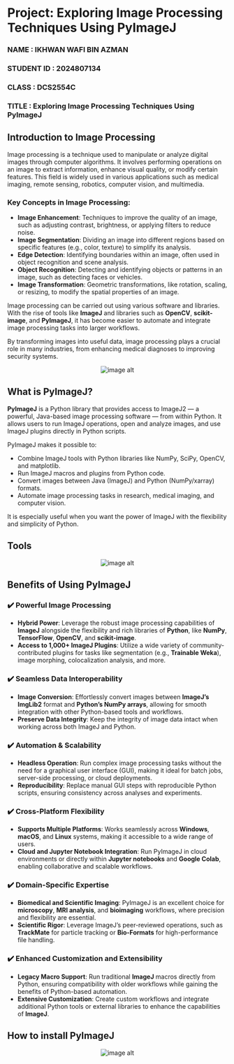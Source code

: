 # Project: Exploring Image Processing Techniques Using PyImageJ

### NAME : IKHWAN WAFI BIN AZMAN  
### **STUDENT ID : 2024807134**  
### **CLASS : DCS2554C**  
### **TITLE : Exploring Image Processing Techniques Using PyImageJ**


## Introduction to Image Processing

Image processing is a technique used to manipulate or analyze digital images through computer algorithms. It involves performing operations on an image to extract information, enhance visual quality, or modify certain features. This field is widely used in various applications such as medical imaging, remote sensing, robotics, computer vision, and multimedia.

### Key Concepts in Image Processing:
- **Image Enhancement**: Techniques to improve the quality of an image, such as adjusting contrast, brightness, or applying filters to reduce noise.
- **Image Segmentation**: Dividing an image into different regions based on specific features (e.g., color, texture) to simplify its analysis.
- **Edge Detection**: Identifying boundaries within an image, often used in object recognition and scene analysis.
- **Object Recognition**: Detecting and identifying objects or patterns in an image, such as detecting faces or vehicles.
- **Image Transformation**: Geometric transformations, like rotation, scaling, or resizing, to modify the spatial properties of an image.

Image processing can be carried out using various software and libraries. With the rise of tools like **ImageJ** and libraries such as **OpenCV**, **scikit-image**, and **PyImageJ**, it has become easier to automate and integrate image processing tasks into larger workflows.

By transforming images into useful data, image processing plays a crucial role in many industries, from enhancing medical diagnoses to improving security systems.

<p align="center">
  <img src="https://github.com/Wafiy2003/IMAGE-2/blob/0ccee1aa512a3311040718eb5b03f3e85e68f1c7/images.jpg" alt="image alt">
</p>

## What is PyImageJ?

**PyImageJ** is a Python library that provides access to ImageJ2 — a powerful, Java-based image processing software — from within Python. It allows users to run ImageJ operations, open and analyze images, and use ImageJ plugins directly in Python scripts.

PyImageJ makes it possible to:
- Combine ImageJ tools with Python libraries like NumPy, SciPy, OpenCV, and matplotlib.
- Run ImageJ macros and plugins from Python code.
- Convert images between Java (ImageJ) and Python (NumPy/xarray) formats.
- Automate image processing tasks in research, medical imaging, and computer vision.

It is especially useful when you want the power of ImageJ with the flexibility and simplicity of Python.

## Tools

<p align="center">
  <img src="https://github.com/Wafiy2003/IMAGE/blob/b55f90915f6aa46cac7f824424f7b05e31ee0f25/1268233.png" alt="image alt">
</p>

## Benefits of Using PyImageJ

### ✔️ **Powerful Image Processing**
- **Hybrid Power**: Leverage the robust image processing capabilities of **ImageJ** alongside the flexibility and rich libraries of **Python**, like **NumPy**, **TensorFlow**, **OpenCV**, and **scikit-image**.
- **Access to 1,000+ ImageJ Plugins**: Utilize a wide variety of community-contributed plugins for tasks like segmentation (e.g., **Trainable Weka**), image morphing, colocalization analysis, and more.

### ✔️ **Seamless Data Interoperability**
- **Image Conversion**: Effortlessly convert images between **ImageJ’s ImgLib2** format and **Python’s NumPy arrays**, allowing for smooth integration with other Python-based tools and workflows.
- **Preserve Data Integrity**: Keep the integrity of image data intact when working across both ImageJ and Python.

### ✔️ **Automation & Scalability**
- **Headless Operation**: Run complex image processing tasks without the need for a graphical user interface (GUI), making it ideal for batch jobs, server-side processing, or cloud deployments.
- **Reproducibility**: Replace manual GUI steps with reproducible Python scripts, ensuring consistency across analyses and experiments.

### ✔️ **Cross-Platform Flexibility**
- **Supports Multiple Platforms**: Works seamlessly across **Windows**, **macOS**, and **Linux** systems, making it accessible to a wide range of users.
- **Cloud and Jupyter Notebook Integration**: Run PyImageJ in cloud environments or directly within **Jupyter notebooks** and **Google Colab**, enabling collaborative and scalable workflows.

### ✔️ **Domain-Specific Expertise**
- **Biomedical and Scientific Imaging**: PyImageJ is an excellent choice for **microscopy**, **MRI analysis**, and **bioimaging** workflows, where precision and flexibility are essential.
- **Scientific Rigor**: Leverage ImageJ’s peer-reviewed operations, such as **TrackMate** for particle tracking or **Bio-Formats** for high-performance file handling.

### ✔️ **Enhanced Customization and Extensibility**
- **Legacy Macro Support**: Run traditional **ImageJ** macros directly from Python, ensuring compatibility with older workflows while gaining the benefits of Python-based automation.
- **Extensive Customization**: Create custom workflows and integrate additional Python tools or external libraries to enhance the capabilities of **ImageJ**.

## How to install PyImageJ



<p align="center">
  <img src="https://github.com/Wafiy2003/IMAGE/blob/ec5332b18f3be61965d525f365752e99fcf7bcee/Screenshot%202025-05-01%20013853.png
" alt="image alt">
</p>
